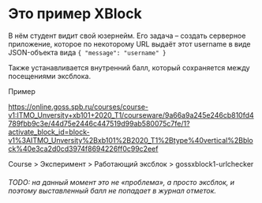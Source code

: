 # Это пример XBlock

В нём студент видит свой юзернейм. Его задача – создать серверное приложение, которое по некоторому URL выдаёт этот username в виде JSON-объекта вида `{ "message": "username" }`



Также устанавливается внутренний балл, который сохраняется между посещениями эксблока.

Пример

https://online.goss.spb.ru/courses/course-v1:ITMO_Unversity+xb101+2020_T1/courseware/9a66a9a245e246cb810fd4789fbb9c3e/44d75e2446c447519d99ab580075c7fe/1?activate_block_id=block-v1%3AITMO_Unversity%2Bxb101%2B2020_T1%2Btype%40vertical%2Bblock%40e3ca2d0cd3974f8694226ff0c99c2eef

Course > Эксперимент > Работающий эксблок > gossxblock1-urlchecker

###### TODO: на данный момент это не «проблема», а просто эксблок, и поэтому выставленный балл не попадает в журнал отметок.



